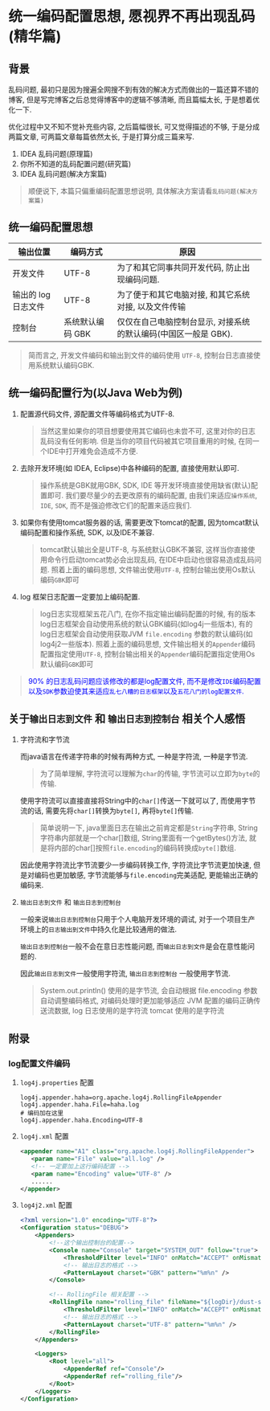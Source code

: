 # 统一编码配置思想, 愿视界不再出现乱码(精华篇)

## 背景

乱码问题, 最初只是因为搜遍全网搜不到有效的解决方式而做出的一篇还算不错的博客, 但是写完博客之后总觉得博客中的逻辑不够清晰, 而且篇幅太长, 于是想着优化一下.

优化过程中又不知不觉补充些内容, 之后篇幅很长, 可又觉得描述的不够, 于是分成两篇文章, 可两篇文章每篇依然太长, 于是打算分成三篇来写.

1. IDEA 乱码问题(原理篇)
2. 你所不知道的乱码配置问题(研究篇)
3. IDEA 乱码问题(解决方案篇)

> 顺便说下, 本篇只偏重编码配置思想说明, 具体解决方案请看`乱码问题(解决方案篇)`

## 统一编码配置思想

| 输出位置            | 编码方式         | 原因                                                            |
| ------------------- | ---------------- | --------------------------------------------------------------- |
| 开发文件            | UTF-8            | 为了和其它同事共同开发代码, 防止出现编码问题.                   |
| 输出的 log 日志文件 | UTF-8            | 为了便于和其它电脑对接, 和其它系统对接, 以及文件传输            |
| 控制台              | 系统默认编码 GBK | 仅仅在自己电脑控制台显示, 对接系统的默认编码(中国区一般是 GBK). |

> 简而言之, 开发文件编码和输出到文件的编码使用 `UTF-8`, 控制台日志直接使用系统默认编码GBK.

## 统一编码配置行为(以Java Web为例)

1. 配置源代码文件, 源配置文件等编码格式为UTF-8.

   > 当然这里如果你的项目想要使用其它编码也未尝不可, 这里对你的日志乱码没有任何影响.
   > 但是当你的项目代码被其它项目重用的时候, 在同一个IDE中打开难免会造成不方便.

2. 去除开发环境(如 IDEA, Eclipse)中各种编码的配置, 直接使用默认即可.

   > 操作系统是GBK就用GBK, SDK, IDE 等开发环境直接使用缺省(默认)配置即可.
   > 我们要尽量少的去更改原有的编码配置, 由我们来适应`操作系统`, `IDE`, `SDK`, 而不是强迫修改它们的配置来适应我们.

3. 如果你有使用tomcat服务器的话, 需要更改下tomcat的配置, 因为tomcat默认编码配置和操作系统, SDK, 以及IDE不兼容.

   > tomcat默认输出全是UTF-8, 与系统默认GBK不兼容, 这样当你直接使用命令行启动tomcat势必会出现乱码, 在IDE中启动也很容易造成乱码问题.
   > 照着上面的编码思想, 文件输出使用`UTF-8`, 控制台输出使用Os默认编码`GBK`即可

4. log 框架日志配置一定要加上编码配置.

   > log日志实现框架五花八门, 在你不指定输出编码配置的时候, 有的版本log日志框架会自动使用系统的默认GBK编码(如log4j一些版本), 有的log日志框架会自动使用获取JVM `file.encoding` 参数的默认编码(如log4j2一些版本).
   > 照着上面的编码思想, 文件输出相关的`Appender`编码配置指定使用`UTF-8`, 控制台输出相关的`Appender`编码配置指定使用Os默认编码`GBK`即可

> <font color="blue">90% 的日志乱码问题应该修改的都是log配置文件, 而不是修改`IDE`编码配置以及`SDK`参数迫使其来适应`乱七八糟的日志框架`以及`五花八门的log配置文件`.</font>

## 关于`输出日志到文件` 和 `输出日志到控制台` 相关个人感悟

1. 字符流和字节流

   而java语言在传递字符串的时候有两种方式, 一种是字符流, 一种是字节流.

   > 为了简单理解, 字符流可以理解为`char`的传输, 字节流可以立即为`byte`的传输.

   使用字符流可以直接直接将String中的`char[]`传送一下就可以了, 而使用字节流的话, 需要先将`char[]`转换为`byte[]`, 再将`byte[]`传输.

   > 简单说明一下, java里面日志在输出之前肯定都是`String`字符串, String字符串内部就是一个char[]数组, String里面有一个getBytes()方法, 就是将内部的char[]按照`file.encoding`的编码转换成`byte[]`数组.

   因此使用字符流比字节流要少一步编码转换工作, 字符流比字节流更加快速, 但是对编码也更加敏感, 字节流能够与`file.encoding`完美适配, 更能输出正确的编码来.

2. `输出日志到文件` 和 `输出日志到控制台`

   一般来说`输出日志到控制台`只用于个人电脑开发环境的调试, 对于一个项目生产环境上的`日志输出到文件`中持久化是比较通用的做法.

   `输出日志到控制台`一般不会在意日志性能问题, 而`输出日志到文件`是会在意性能问题的.

   因此`输出日志到文件`一般使用字符流, `输出日志到控制台` 一般使用字节流.

   > System.out.println() 使用的是字节流, 会自动根据 file.encoding 参数自动调整编码格式, 对编码处理时更加能够适应 JVM 配置的编码正确传送流数据,
   > log 日志使用的是字符流
   > tomcat 使用的是字符流

## 附录

### log配置文件编码

1. `log4j.properties` 配置

   ```properties
   log4j.appender.haha=org.apache.log4j.RollingFileAppender
   log4j.appender.haha.File=haha.log
   # 编码加在这里
   log4j.appender.haha.Encoding=UTF-8
   ```

2. `log4j.xml` 配置

   ```xml
   <appender name="A1" class="org.apache.log4j.RollingFileAppender">
      <param name="File" value="all.log" />
      <!-- 一定要加上这行编码配置 -->
      <param name="Encoding" value="UTF-8" />
      ......
   </appender>
   ```

3. `log4j2.xml` 配置

   ```xml
   <?xml version="1.0" encoding="UTF-8"?>
   <Configuration status="DEBUG">
       <Appenders>
           <!--这个输出控制台的配置-->
           <Console name="Console" target="SYSTEM_OUT" follow="true">
               <ThresholdFilter level="INFO" onMatch="ACCEPT" onMismatch="DENY" />
               <!-- 输出日志的格式 -->
               <PatternLayout charset="GBK" pattern="%m%n" />
           </Console>

           <!-- RollingFile 相关配置 -->
           <RollingFile name="rolling_file" fileName="${logDir}/dust-server.log" filePattern="${logDir}/dust-server_%d{yyyy-MM-dd}.log">
               <ThresholdFilter level="INFO" onMatch="ACCEPT" onMismatch="DENY" />
               <!-- 输出日志的格式 -->
               <PatternLayout charset="UTF-8" pattern="%m%n" />
           </RollingFile>
       </Appenders>

       <Loggers>
           <Root level="all">
               <AppenderRef ref="Console"/>
               <AppenderRef ref="rolling_file"/>
           </Root>
       </Loggers>
   </Configuration>
   ```

